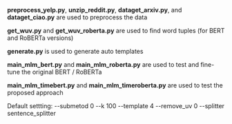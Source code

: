 **preprocess_yelp.py**, **unzip_reddit.py**, **dataget_arxiv.py**, and **dataget_ciao.py** are used to preprocess the data  
  
**get_wuv.py** and **get_wuv_roberta.py** are used to find word tuples (for BERT and RoBERTa versions)  
  
**generate.py** is used to generate auto templates  
  
**main_mlm_bert.py** and **main_mlm_roberta.py** are used to test and fine-tune the original BERT / RoBERTa  
  
**main_mlm_timebert.py** and **main_mlm_timeroberta.py** are used to test the proposed approach   


Default settting: --submetod 0 --k 100 --template 4 --remove_uv 0 --splitter sentence_splitter
